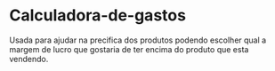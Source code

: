 # Calculadora-de-gastos
Usada para ajudar na precifica dos produtos podendo escolher qual a margem de lucro que gostaria de ter encima  do produto que esta vendendo.
